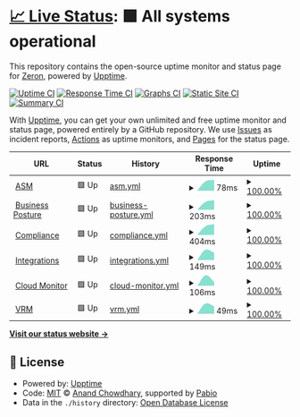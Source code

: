 # [📈 Live Status](https://securezeron.github.io/upptime): <!--live status--> **🟩 All systems operational**

This repository contains the open-source uptime monitor and status page for [Zeron](https://www.zeron.one), powered by [Upptime](https://github.com/upptime/upptime).

[![Uptime CI](https://github.com/securezeron/upptime/workflows/Uptime%20CI/badge.svg)](https://github.com/securezeron/upptime/actions?query=workflow%3A%22Uptime+CI%22)
[![Response Time CI](https://github.com/securezeron/upptime/workflows/Response%20Time%20CI/badge.svg)](https://github.com/securezeron/upptime/actions?query=workflow%3A%22Response+Time+CI%22)
[![Graphs CI](https://github.com/securezeron/upptime/workflows/Graphs%20CI/badge.svg)](https://github.com/securezeron/upptime/actions?query=workflow%3A%22Graphs+CI%22)
[![Static Site CI](https://github.com/securezeron/upptime/workflows/Static%20Site%20CI/badge.svg)](https://github.com/securezeron/upptime/actions?query=workflow%3A%22Static+Site+CI%22)
[![Summary CI](https://github.com/securezeron/upptime/workflows/Summary%20CI/badge.svg)](https://github.com/securezeron/upptime/actions?query=workflow%3A%22Summary+CI%22)

With [Upptime](https://upptime.js.org), you can get your own unlimited and free uptime monitor and status page, powered entirely by a GitHub repository. We use [Issues](https://github.com/securezeron/upptime/issues) as incident reports, [Actions](https://github.com/securezeron/upptime/actions) as uptime monitors, and [Pages](https://securezeron.github.io/upptime) for the status page.

<!--start: status pages-->
<!-- This summary is generated by Upptime (https://github.com/upptime/upptime) -->
<!-- Do not edit this manually, your changes will be overwritten -->
<!-- prettier-ignore -->
| URL | Status | History | Response Time | Uptime |
| --- | ------ | ------- | ------------- | ------ |
| <img alt="" src="https://icons.duckduckgo.com/ip3/www.google.com.ico" height="13"> [ASM](https://www.google.com) | 🟩 Up | [asm.yml](https://github.com/securezeron/uptime/commits/HEAD/history/asm.yml) | <details><summary><img alt="Response time graph" src="./graphs/asm/response-time-week.png" height="20"> 78ms</summary><br><a href="https://securezeron.github.io/uptime/history/asm"><img alt="Response time 78" src="https://img.shields.io/endpoint?url=https%3A%2F%2Fraw.githubusercontent.com%2Fsecurezeron%2Fuptime%2FHEAD%2Fapi%2Fasm%2Fresponse-time.json"></a><br><a href="https://securezeron.github.io/uptime/history/asm"><img alt="24-hour response time 78" src="https://img.shields.io/endpoint?url=https%3A%2F%2Fraw.githubusercontent.com%2Fsecurezeron%2Fuptime%2FHEAD%2Fapi%2Fasm%2Fresponse-time-day.json"></a><br><a href="https://securezeron.github.io/uptime/history/asm"><img alt="7-day response time 78" src="https://img.shields.io/endpoint?url=https%3A%2F%2Fraw.githubusercontent.com%2Fsecurezeron%2Fuptime%2FHEAD%2Fapi%2Fasm%2Fresponse-time-week.json"></a><br><a href="https://securezeron.github.io/uptime/history/asm"><img alt="30-day response time 78" src="https://img.shields.io/endpoint?url=https%3A%2F%2Fraw.githubusercontent.com%2Fsecurezeron%2Fuptime%2FHEAD%2Fapi%2Fasm%2Fresponse-time-month.json"></a><br><a href="https://securezeron.github.io/uptime/history/asm"><img alt="1-year response time 78" src="https://img.shields.io/endpoint?url=https%3A%2F%2Fraw.githubusercontent.com%2Fsecurezeron%2Fuptime%2FHEAD%2Fapi%2Fasm%2Fresponse-time-year.json"></a></details> | <details><summary><a href="https://securezeron.github.io/uptime/history/asm">100.00%</a></summary><a href="https://securezeron.github.io/uptime/history/asm"><img alt="All-time uptime 100.00%" src="https://img.shields.io/endpoint?url=https%3A%2F%2Fraw.githubusercontent.com%2Fsecurezeron%2Fuptime%2FHEAD%2Fapi%2Fasm%2Fuptime.json"></a><br><a href="https://securezeron.github.io/uptime/history/asm"><img alt="24-hour uptime 100.00%" src="https://img.shields.io/endpoint?url=https%3A%2F%2Fraw.githubusercontent.com%2Fsecurezeron%2Fuptime%2FHEAD%2Fapi%2Fasm%2Fuptime-day.json"></a><br><a href="https://securezeron.github.io/uptime/history/asm"><img alt="7-day uptime 100.00%" src="https://img.shields.io/endpoint?url=https%3A%2F%2Fraw.githubusercontent.com%2Fsecurezeron%2Fuptime%2FHEAD%2Fapi%2Fasm%2Fuptime-week.json"></a><br><a href="https://securezeron.github.io/uptime/history/asm"><img alt="30-day uptime 100.00%" src="https://img.shields.io/endpoint?url=https%3A%2F%2Fraw.githubusercontent.com%2Fsecurezeron%2Fuptime%2FHEAD%2Fapi%2Fasm%2Fuptime-month.json"></a><br><a href="https://securezeron.github.io/uptime/history/asm"><img alt="1-year uptime 100.00%" src="https://img.shields.io/endpoint?url=https%3A%2F%2Fraw.githubusercontent.com%2Fsecurezeron%2Fuptime%2FHEAD%2Fapi%2Fasm%2Fuptime-year.json"></a></details>
| <img alt="" src="https://icons.duckduckgo.com/ip3/en.wikipedia.org.ico" height="13"> [Business Posture](https://en.wikipedia.org) | 🟩 Up | [business-posture.yml](https://github.com/securezeron/uptime/commits/HEAD/history/business-posture.yml) | <details><summary><img alt="Response time graph" src="./graphs/business-posture/response-time-week.png" height="20"> 203ms</summary><br><a href="https://securezeron.github.io/uptime/history/business-posture"><img alt="Response time 203" src="https://img.shields.io/endpoint?url=https%3A%2F%2Fraw.githubusercontent.com%2Fsecurezeron%2Fuptime%2FHEAD%2Fapi%2Fbusiness-posture%2Fresponse-time.json"></a><br><a href="https://securezeron.github.io/uptime/history/business-posture"><img alt="24-hour response time 203" src="https://img.shields.io/endpoint?url=https%3A%2F%2Fraw.githubusercontent.com%2Fsecurezeron%2Fuptime%2FHEAD%2Fapi%2Fbusiness-posture%2Fresponse-time-day.json"></a><br><a href="https://securezeron.github.io/uptime/history/business-posture"><img alt="7-day response time 203" src="https://img.shields.io/endpoint?url=https%3A%2F%2Fraw.githubusercontent.com%2Fsecurezeron%2Fuptime%2FHEAD%2Fapi%2Fbusiness-posture%2Fresponse-time-week.json"></a><br><a href="https://securezeron.github.io/uptime/history/business-posture"><img alt="30-day response time 203" src="https://img.shields.io/endpoint?url=https%3A%2F%2Fraw.githubusercontent.com%2Fsecurezeron%2Fuptime%2FHEAD%2Fapi%2Fbusiness-posture%2Fresponse-time-month.json"></a><br><a href="https://securezeron.github.io/uptime/history/business-posture"><img alt="1-year response time 203" src="https://img.shields.io/endpoint?url=https%3A%2F%2Fraw.githubusercontent.com%2Fsecurezeron%2Fuptime%2FHEAD%2Fapi%2Fbusiness-posture%2Fresponse-time-year.json"></a></details> | <details><summary><a href="https://securezeron.github.io/uptime/history/business-posture">100.00%</a></summary><a href="https://securezeron.github.io/uptime/history/business-posture"><img alt="All-time uptime 100.00%" src="https://img.shields.io/endpoint?url=https%3A%2F%2Fraw.githubusercontent.com%2Fsecurezeron%2Fuptime%2FHEAD%2Fapi%2Fbusiness-posture%2Fuptime.json"></a><br><a href="https://securezeron.github.io/uptime/history/business-posture"><img alt="24-hour uptime 100.00%" src="https://img.shields.io/endpoint?url=https%3A%2F%2Fraw.githubusercontent.com%2Fsecurezeron%2Fuptime%2FHEAD%2Fapi%2Fbusiness-posture%2Fuptime-day.json"></a><br><a href="https://securezeron.github.io/uptime/history/business-posture"><img alt="7-day uptime 100.00%" src="https://img.shields.io/endpoint?url=https%3A%2F%2Fraw.githubusercontent.com%2Fsecurezeron%2Fuptime%2FHEAD%2Fapi%2Fbusiness-posture%2Fuptime-week.json"></a><br><a href="https://securezeron.github.io/uptime/history/business-posture"><img alt="30-day uptime 100.00%" src="https://img.shields.io/endpoint?url=https%3A%2F%2Fraw.githubusercontent.com%2Fsecurezeron%2Fuptime%2FHEAD%2Fapi%2Fbusiness-posture%2Fuptime-month.json"></a><br><a href="https://securezeron.github.io/uptime/history/business-posture"><img alt="1-year uptime 100.00%" src="https://img.shields.io/endpoint?url=https%3A%2F%2Fraw.githubusercontent.com%2Fsecurezeron%2Fuptime%2FHEAD%2Fapi%2Fbusiness-posture%2Fuptime-year.json"></a></details>
| <img alt="" src="https://icons.duckduckgo.com/ip3/news.ycombinator.com.ico" height="13"> [Compliance](https://news.ycombinator.com) | 🟩 Up | [compliance.yml](https://github.com/securezeron/uptime/commits/HEAD/history/compliance.yml) | <details><summary><img alt="Response time graph" src="./graphs/compliance/response-time-week.png" height="20"> 404ms</summary><br><a href="https://securezeron.github.io/uptime/history/compliance"><img alt="Response time 404" src="https://img.shields.io/endpoint?url=https%3A%2F%2Fraw.githubusercontent.com%2Fsecurezeron%2Fuptime%2FHEAD%2Fapi%2Fcompliance%2Fresponse-time.json"></a><br><a href="https://securezeron.github.io/uptime/history/compliance"><img alt="24-hour response time 404" src="https://img.shields.io/endpoint?url=https%3A%2F%2Fraw.githubusercontent.com%2Fsecurezeron%2Fuptime%2FHEAD%2Fapi%2Fcompliance%2Fresponse-time-day.json"></a><br><a href="https://securezeron.github.io/uptime/history/compliance"><img alt="7-day response time 404" src="https://img.shields.io/endpoint?url=https%3A%2F%2Fraw.githubusercontent.com%2Fsecurezeron%2Fuptime%2FHEAD%2Fapi%2Fcompliance%2Fresponse-time-week.json"></a><br><a href="https://securezeron.github.io/uptime/history/compliance"><img alt="30-day response time 404" src="https://img.shields.io/endpoint?url=https%3A%2F%2Fraw.githubusercontent.com%2Fsecurezeron%2Fuptime%2FHEAD%2Fapi%2Fcompliance%2Fresponse-time-month.json"></a><br><a href="https://securezeron.github.io/uptime/history/compliance"><img alt="1-year response time 404" src="https://img.shields.io/endpoint?url=https%3A%2F%2Fraw.githubusercontent.com%2Fsecurezeron%2Fuptime%2FHEAD%2Fapi%2Fcompliance%2Fresponse-time-year.json"></a></details> | <details><summary><a href="https://securezeron.github.io/uptime/history/compliance">100.00%</a></summary><a href="https://securezeron.github.io/uptime/history/compliance"><img alt="All-time uptime 100.00%" src="https://img.shields.io/endpoint?url=https%3A%2F%2Fraw.githubusercontent.com%2Fsecurezeron%2Fuptime%2FHEAD%2Fapi%2Fcompliance%2Fuptime.json"></a><br><a href="https://securezeron.github.io/uptime/history/compliance"><img alt="24-hour uptime 100.00%" src="https://img.shields.io/endpoint?url=https%3A%2F%2Fraw.githubusercontent.com%2Fsecurezeron%2Fuptime%2FHEAD%2Fapi%2Fcompliance%2Fuptime-day.json"></a><br><a href="https://securezeron.github.io/uptime/history/compliance"><img alt="7-day uptime 100.00%" src="https://img.shields.io/endpoint?url=https%3A%2F%2Fraw.githubusercontent.com%2Fsecurezeron%2Fuptime%2FHEAD%2Fapi%2Fcompliance%2Fuptime-week.json"></a><br><a href="https://securezeron.github.io/uptime/history/compliance"><img alt="30-day uptime 100.00%" src="https://img.shields.io/endpoint?url=https%3A%2F%2Fraw.githubusercontent.com%2Fsecurezeron%2Fuptime%2FHEAD%2Fapi%2Fcompliance%2Fuptime-month.json"></a><br><a href="https://securezeron.github.io/uptime/history/compliance"><img alt="1-year uptime 100.00%" src="https://img.shields.io/endpoint?url=https%3A%2F%2Fraw.githubusercontent.com%2Fsecurezeron%2Fuptime%2FHEAD%2Fapi%2Fcompliance%2Fuptime-year.json"></a></details>
| <img alt="" src="https://icons.duckduckgo.com/ip3/news.ycombinator.com.ico" height="13"> [Integrations](https://news.ycombinator.com) | 🟩 Up | [integrations.yml](https://github.com/securezeron/uptime/commits/HEAD/history/integrations.yml) | <details><summary><img alt="Response time graph" src="./graphs/integrations/response-time-week.png" height="20"> 149ms</summary><br><a href="https://securezeron.github.io/uptime/history/integrations"><img alt="Response time 149" src="https://img.shields.io/endpoint?url=https%3A%2F%2Fraw.githubusercontent.com%2Fsecurezeron%2Fuptime%2FHEAD%2Fapi%2Fintegrations%2Fresponse-time.json"></a><br><a href="https://securezeron.github.io/uptime/history/integrations"><img alt="24-hour response time 149" src="https://img.shields.io/endpoint?url=https%3A%2F%2Fraw.githubusercontent.com%2Fsecurezeron%2Fuptime%2FHEAD%2Fapi%2Fintegrations%2Fresponse-time-day.json"></a><br><a href="https://securezeron.github.io/uptime/history/integrations"><img alt="7-day response time 149" src="https://img.shields.io/endpoint?url=https%3A%2F%2Fraw.githubusercontent.com%2Fsecurezeron%2Fuptime%2FHEAD%2Fapi%2Fintegrations%2Fresponse-time-week.json"></a><br><a href="https://securezeron.github.io/uptime/history/integrations"><img alt="30-day response time 149" src="https://img.shields.io/endpoint?url=https%3A%2F%2Fraw.githubusercontent.com%2Fsecurezeron%2Fuptime%2FHEAD%2Fapi%2Fintegrations%2Fresponse-time-month.json"></a><br><a href="https://securezeron.github.io/uptime/history/integrations"><img alt="1-year response time 149" src="https://img.shields.io/endpoint?url=https%3A%2F%2Fraw.githubusercontent.com%2Fsecurezeron%2Fuptime%2FHEAD%2Fapi%2Fintegrations%2Fresponse-time-year.json"></a></details> | <details><summary><a href="https://securezeron.github.io/uptime/history/integrations">100.00%</a></summary><a href="https://securezeron.github.io/uptime/history/integrations"><img alt="All-time uptime 100.00%" src="https://img.shields.io/endpoint?url=https%3A%2F%2Fraw.githubusercontent.com%2Fsecurezeron%2Fuptime%2FHEAD%2Fapi%2Fintegrations%2Fuptime.json"></a><br><a href="https://securezeron.github.io/uptime/history/integrations"><img alt="24-hour uptime 100.00%" src="https://img.shields.io/endpoint?url=https%3A%2F%2Fraw.githubusercontent.com%2Fsecurezeron%2Fuptime%2FHEAD%2Fapi%2Fintegrations%2Fuptime-day.json"></a><br><a href="https://securezeron.github.io/uptime/history/integrations"><img alt="7-day uptime 100.00%" src="https://img.shields.io/endpoint?url=https%3A%2F%2Fraw.githubusercontent.com%2Fsecurezeron%2Fuptime%2FHEAD%2Fapi%2Fintegrations%2Fuptime-week.json"></a><br><a href="https://securezeron.github.io/uptime/history/integrations"><img alt="30-day uptime 100.00%" src="https://img.shields.io/endpoint?url=https%3A%2F%2Fraw.githubusercontent.com%2Fsecurezeron%2Fuptime%2FHEAD%2Fapi%2Fintegrations%2Fuptime-month.json"></a><br><a href="https://securezeron.github.io/uptime/history/integrations"><img alt="1-year uptime 100.00%" src="https://img.shields.io/endpoint?url=https%3A%2F%2Fraw.githubusercontent.com%2Fsecurezeron%2Fuptime%2FHEAD%2Fapi%2Fintegrations%2Fuptime-year.json"></a></details>
| <img alt="" src="https://icons.duckduckgo.com/ip3/news.ycombinator.com.ico" height="13"> [Cloud Monitor](https://news.ycombinator.com) | 🟩 Up | [cloud-monitor.yml](https://github.com/securezeron/uptime/commits/HEAD/history/cloud-monitor.yml) | <details><summary><img alt="Response time graph" src="./graphs/cloud-monitor/response-time-week.png" height="20"> 106ms</summary><br><a href="https://securezeron.github.io/uptime/history/cloud-monitor"><img alt="Response time 106" src="https://img.shields.io/endpoint?url=https%3A%2F%2Fraw.githubusercontent.com%2Fsecurezeron%2Fuptime%2FHEAD%2Fapi%2Fcloud-monitor%2Fresponse-time.json"></a><br><a href="https://securezeron.github.io/uptime/history/cloud-monitor"><img alt="24-hour response time 106" src="https://img.shields.io/endpoint?url=https%3A%2F%2Fraw.githubusercontent.com%2Fsecurezeron%2Fuptime%2FHEAD%2Fapi%2Fcloud-monitor%2Fresponse-time-day.json"></a><br><a href="https://securezeron.github.io/uptime/history/cloud-monitor"><img alt="7-day response time 106" src="https://img.shields.io/endpoint?url=https%3A%2F%2Fraw.githubusercontent.com%2Fsecurezeron%2Fuptime%2FHEAD%2Fapi%2Fcloud-monitor%2Fresponse-time-week.json"></a><br><a href="https://securezeron.github.io/uptime/history/cloud-monitor"><img alt="30-day response time 106" src="https://img.shields.io/endpoint?url=https%3A%2F%2Fraw.githubusercontent.com%2Fsecurezeron%2Fuptime%2FHEAD%2Fapi%2Fcloud-monitor%2Fresponse-time-month.json"></a><br><a href="https://securezeron.github.io/uptime/history/cloud-monitor"><img alt="1-year response time 106" src="https://img.shields.io/endpoint?url=https%3A%2F%2Fraw.githubusercontent.com%2Fsecurezeron%2Fuptime%2FHEAD%2Fapi%2Fcloud-monitor%2Fresponse-time-year.json"></a></details> | <details><summary><a href="https://securezeron.github.io/uptime/history/cloud-monitor">100.00%</a></summary><a href="https://securezeron.github.io/uptime/history/cloud-monitor"><img alt="All-time uptime 100.00%" src="https://img.shields.io/endpoint?url=https%3A%2F%2Fraw.githubusercontent.com%2Fsecurezeron%2Fuptime%2FHEAD%2Fapi%2Fcloud-monitor%2Fuptime.json"></a><br><a href="https://securezeron.github.io/uptime/history/cloud-monitor"><img alt="24-hour uptime 100.00%" src="https://img.shields.io/endpoint?url=https%3A%2F%2Fraw.githubusercontent.com%2Fsecurezeron%2Fuptime%2FHEAD%2Fapi%2Fcloud-monitor%2Fuptime-day.json"></a><br><a href="https://securezeron.github.io/uptime/history/cloud-monitor"><img alt="7-day uptime 100.00%" src="https://img.shields.io/endpoint?url=https%3A%2F%2Fraw.githubusercontent.com%2Fsecurezeron%2Fuptime%2FHEAD%2Fapi%2Fcloud-monitor%2Fuptime-week.json"></a><br><a href="https://securezeron.github.io/uptime/history/cloud-monitor"><img alt="30-day uptime 100.00%" src="https://img.shields.io/endpoint?url=https%3A%2F%2Fraw.githubusercontent.com%2Fsecurezeron%2Fuptime%2FHEAD%2Fapi%2Fcloud-monitor%2Fuptime-month.json"></a><br><a href="https://securezeron.github.io/uptime/history/cloud-monitor"><img alt="1-year uptime 100.00%" src="https://img.shields.io/endpoint?url=https%3A%2F%2Fraw.githubusercontent.com%2Fsecurezeron%2Fuptime%2FHEAD%2Fapi%2Fcloud-monitor%2Fuptime-year.json"></a></details>
| <img alt="" src="https://icons.duckduckgo.com/ip3/www.google.com.ico" height="13"> [VRM](https://www.google.com) | 🟩 Up | [vrm.yml](https://github.com/securezeron/uptime/commits/HEAD/history/vrm.yml) | <details><summary><img alt="Response time graph" src="./graphs/vrm/response-time-week.png" height="20"> 49ms</summary><br><a href="https://securezeron.github.io/uptime/history/vrm"><img alt="Response time 49" src="https://img.shields.io/endpoint?url=https%3A%2F%2Fraw.githubusercontent.com%2Fsecurezeron%2Fuptime%2FHEAD%2Fapi%2Fvrm%2Fresponse-time.json"></a><br><a href="https://securezeron.github.io/uptime/history/vrm"><img alt="24-hour response time 49" src="https://img.shields.io/endpoint?url=https%3A%2F%2Fraw.githubusercontent.com%2Fsecurezeron%2Fuptime%2FHEAD%2Fapi%2Fvrm%2Fresponse-time-day.json"></a><br><a href="https://securezeron.github.io/uptime/history/vrm"><img alt="7-day response time 49" src="https://img.shields.io/endpoint?url=https%3A%2F%2Fraw.githubusercontent.com%2Fsecurezeron%2Fuptime%2FHEAD%2Fapi%2Fvrm%2Fresponse-time-week.json"></a><br><a href="https://securezeron.github.io/uptime/history/vrm"><img alt="30-day response time 49" src="https://img.shields.io/endpoint?url=https%3A%2F%2Fraw.githubusercontent.com%2Fsecurezeron%2Fuptime%2FHEAD%2Fapi%2Fvrm%2Fresponse-time-month.json"></a><br><a href="https://securezeron.github.io/uptime/history/vrm"><img alt="1-year response time 49" src="https://img.shields.io/endpoint?url=https%3A%2F%2Fraw.githubusercontent.com%2Fsecurezeron%2Fuptime%2FHEAD%2Fapi%2Fvrm%2Fresponse-time-year.json"></a></details> | <details><summary><a href="https://securezeron.github.io/uptime/history/vrm">100.00%</a></summary><a href="https://securezeron.github.io/uptime/history/vrm"><img alt="All-time uptime 100.00%" src="https://img.shields.io/endpoint?url=https%3A%2F%2Fraw.githubusercontent.com%2Fsecurezeron%2Fuptime%2FHEAD%2Fapi%2Fvrm%2Fuptime.json"></a><br><a href="https://securezeron.github.io/uptime/history/vrm"><img alt="24-hour uptime 100.00%" src="https://img.shields.io/endpoint?url=https%3A%2F%2Fraw.githubusercontent.com%2Fsecurezeron%2Fuptime%2FHEAD%2Fapi%2Fvrm%2Fuptime-day.json"></a><br><a href="https://securezeron.github.io/uptime/history/vrm"><img alt="7-day uptime 100.00%" src="https://img.shields.io/endpoint?url=https%3A%2F%2Fraw.githubusercontent.com%2Fsecurezeron%2Fuptime%2FHEAD%2Fapi%2Fvrm%2Fuptime-week.json"></a><br><a href="https://securezeron.github.io/uptime/history/vrm"><img alt="30-day uptime 100.00%" src="https://img.shields.io/endpoint?url=https%3A%2F%2Fraw.githubusercontent.com%2Fsecurezeron%2Fuptime%2FHEAD%2Fapi%2Fvrm%2Fuptime-month.json"></a><br><a href="https://securezeron.github.io/uptime/history/vrm"><img alt="1-year uptime 100.00%" src="https://img.shields.io/endpoint?url=https%3A%2F%2Fraw.githubusercontent.com%2Fsecurezeron%2Fuptime%2FHEAD%2Fapi%2Fvrm%2Fuptime-year.json"></a></details>

<!--end: status pages-->

[**Visit our status website →**](https://securezeron.github.io/upptime)

## 📄 License

- Powered by: [Upptime](https://github.com/upptime/upptime)
- Code: [MIT](./LICENSE) © [Anand Chowdhary](https://anandchowdhary.com), supported by [Pabio](https://pabio.com)
- Data in the `./history` directory: [Open Database License](https://opendatacommons.org/licenses/odbl/1-0/)
